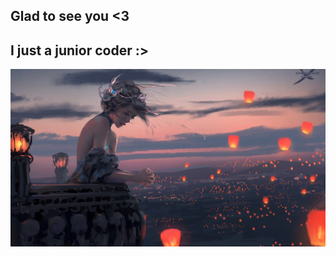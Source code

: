 ## Glad to see you <3
## I just a junior coder :>
![image](https://github.com/dtrbinh/dtrbinh/blob/main/img/65d0d901c19d92bded2e1a0defa3b95e_original.jpg)
